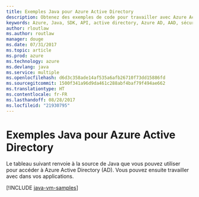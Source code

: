 ```yaml
---
title: Exemples Java pour Azure Active Directory
description: Obtenez des exemples de code pour travailler avec Azure Active Directory à partir de vos applications Java.
keywords: Azure, Java, SDK, API, active directory, Azure AD, AAD, sécurité, connexion, authentification, authentification unique, SAML
author: rloutlaw
ms.author: routlaw
manager: douge
ms.date: 07/31/2017
ms.topic: article
ms.prod: azure
ms.technology: azure
ms.devlang: java
ms.service: multiple
ms.openlocfilehash: d6d3c358ade14af535a6afb26710f73dd15886fd
ms.sourcegitcommit: 1500f341a96d9da461c288abf4baf79f494ae662
ms.translationtype: HT
ms.contentlocale: fr-FR
ms.lasthandoff: 08/28/2017
ms.locfileid: "21930795"
---
```

# <a name="java-samples-for-azure-active-directory"></a>Exemples Java pour Azure Active Directory

Le tableau suivant renvoie à la source de Java que vous pouvez utiliser pour accéder à Azure Active Directory (AD). Vous pouvez ensuite travailler avec dans vos applications.

[!INCLUDE [java-vm-samples](includes/java-aad-samples.md)]